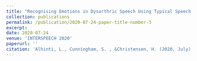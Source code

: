 ```yaml
---
title: "Recognising Emotions in Dysarthric Speech Using Typical Speech Data"
collection: publications
permalink: /publication/2020-07-24-paper-title-number-3
excerpt: 
date: 2020-07-24
venue: 'INTERSPEECH 2020'
paperurl: ''
citation: 'Alhinti, L., Cunningham, S. , &Christensen, H. (2020, July). Recognising Emotions in Dysarthric Speech Using Typical Speech Data. In Proceedings of the Annual Conference of the International Speech Communication Association, INTERSPEECH 2020. International Speech Communication Association (ISCA).'
---
```

